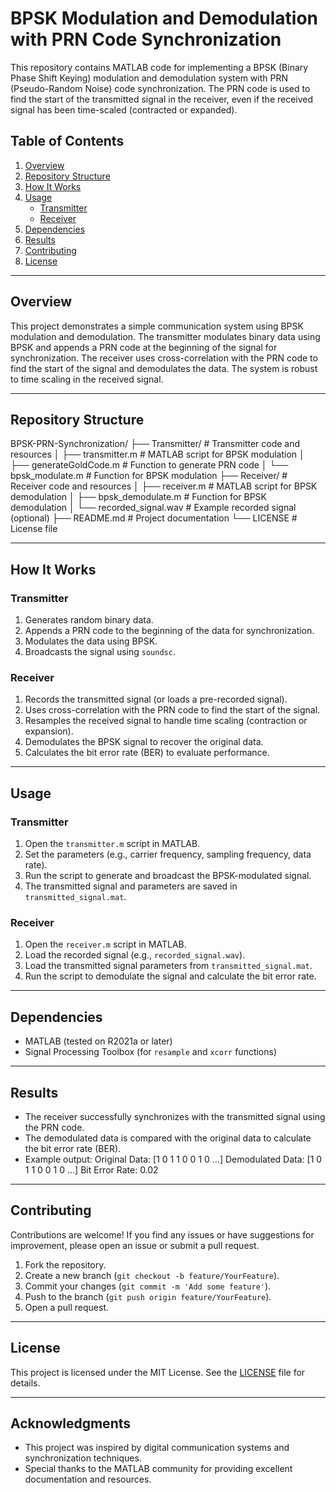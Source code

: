 # BPSK Modulation and Demodulation with PRN Code Synchronization

This repository contains MATLAB code for implementing a BPSK (Binary Phase Shift Keying) modulation and demodulation system with PRN (Pseudo-Random Noise) code synchronization. The PRN code is used to find the start of the transmitted signal in the receiver, even if the received signal has been time-scaled (contracted or expanded).

## Table of Contents
1. [Overview](#overview)
2. [Repository Structure](#repository-structure)
3. [How It Works](#how-it-works)
4. [Usage](#usage)
   - [Transmitter](#transmitter)
   - [Receiver](#receiver)
5. [Dependencies](#dependencies)
6. [Results](#results)
7. [Contributing](#contributing)
8. [License](#license)

---

## Overview
This project demonstrates a simple communication system using BPSK modulation and demodulation. The transmitter modulates binary data using BPSK and appends a PRN code at the beginning of the signal for synchronization. The receiver uses cross-correlation with the PRN code to find the start of the signal and demodulates the data. The system is robust to time scaling in the received signal.

---

## Repository Structure

BPSK-PRN-Synchronization/
├── Transmitter/ # Transmitter code and resources
│ ├── transmitter.m # MATLAB script for BPSK modulation
│ ├── generateGoldCode.m # Function to generate PRN code
│ └── bpsk_modulate.m # Function for BPSK modulation
├── Receiver/ # Receiver code and resources
│ ├── receiver.m # MATLAB script for BPSK demodulation
│ ├── bpsk_demodulate.m # Function for BPSK demodulation
│ └── recorded_signal.wav # Example recorded signal (optional)
├── README.md # Project documentation
└── LICENSE # License file


---

## How It Works
### Transmitter
1. Generates random binary data.
2. Appends a PRN code to the beginning of the data for synchronization.
3. Modulates the data using BPSK.
4. Broadcasts the signal using `soundsc`.

### Receiver
1. Records the transmitted signal (or loads a pre-recorded signal).
2. Uses cross-correlation with the PRN code to find the start of the signal.
3. Resamples the received signal to handle time scaling (contraction or expansion).
4. Demodulates the BPSK signal to recover the original data.
5. Calculates the bit error rate (BER) to evaluate performance.

---

## Usage

### Transmitter
1. Open the `transmitter.m` script in MATLAB.
2. Set the parameters (e.g., carrier frequency, sampling frequency, data rate).
3. Run the script to generate and broadcast the BPSK-modulated signal.
4. The transmitted signal and parameters are saved in `transmitted_signal.mat`.

### Receiver
1. Open the `receiver.m` script in MATLAB.
2. Load the recorded signal (e.g., `recorded_signal.wav`).
3. Load the transmitted signal parameters from `transmitted_signal.mat`.
4. Run the script to demodulate the signal and calculate the bit error rate.

---

## Dependencies
- MATLAB (tested on R2021a or later)
- Signal Processing Toolbox (for `resample` and `xcorr` functions)

---

## Results
- The receiver successfully synchronizes with the transmitted signal using the PRN code.
- The demodulated data is compared with the original data to calculate the bit error rate (BER).
- Example output:
Original Data: [1 0 1 1 0 0 1 0 ...]
Demodulated Data: [1 0 1 1 0 0 1 0 ...]
Bit Error Rate: 0.02


---

## Contributing
Contributions are welcome! If you find any issues or have suggestions for improvement, please open an issue or submit a pull request.

1. Fork the repository.
2. Create a new branch (`git checkout -b feature/YourFeature`).
3. Commit your changes (`git commit -m 'Add some feature'`).
4. Push to the branch (`git push origin feature/YourFeature`).
5. Open a pull request.

---

## License
This project is licensed under the MIT License. See the [LICENSE](LICENSE) file for details.

---

## Acknowledgments
- This project was inspired by digital communication systems and synchronization techniques.
- Special thanks to the MATLAB community for providing excellent documentation and resources.
